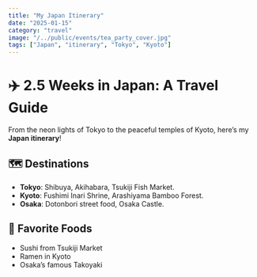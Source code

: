 ```yaml
---
title: "My Japan Itinerary"
date: "2025-01-15"
category: "travel"
image: "/../public/events/tea_party_cover.jpg"
tags: ["Japan", "itinerary", "Tokyo", "Kyoto"]
---
```


# ✈️ 2.5 Weeks in Japan: A Travel Guide

From the neon lights of Tokyo to the peaceful temples of Kyoto, here’s my **Japan itinerary**!

## 🗺️ Destinations
- **Tokyo**: Shibuya, Akihabara, Tsukiji Fish Market.
- **Kyoto**: Fushimi Inari Shrine, Arashiyama Bamboo Forest.
- **Osaka**: Dotonbori street food, Osaka Castle.

## 🍜 Favorite Foods
- Sushi from Tsukiji Market
- Ramen in Kyoto
- Osaka’s famous Takoyaki


